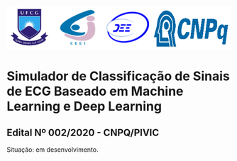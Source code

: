 ![](art/logo.png)

# Simulador de Classificação de Sinais de ECG Baseado em Machine Learning e Deep Learning
## Edital Nº 002/2020 - CNPQ/PIVIC

Situação: em desenvolvimento.
